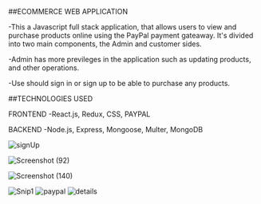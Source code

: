 ##ECOMMERCE WEB APPLICATION

-This a Javascript full stack application, that allows users to view and purchase products online using the PayPal payment gateaway. It's divided into two main components, the Admin and customer sides.

-Admin has more previleges in the application such as updating products, and other operations.

-Use should sign in or sign up to be able to purchase any products.

##TECHNOLOGIES USED

FRONTEND
-React.js, Redux, CSS, PAYPAL

BACKEND
-Node.js, Express, Mongoose, Multer, MongoDB


![signUp](https://github.com/Clife-Developer/amazona-ecommerce/assets/61283803/ce08ed13-2e51-4a94-b6db-cc7481ed8c74)

![Screenshot (92)](https://user-images.githubusercontent.com/61283803/121271102-3e0ab880-c8c3-11eb-9c46-f1426060fa9c.png)

![Screenshot (140)](https://user-images.githubusercontent.com/61283803/121271105-3ea34f00-c8c3-11eb-9ca3-1a96366e94a4.png)


![Snip1](https://github.com/Clife-Developer/amazona-ecommerce/assets/61283803/af170980-8e5c-48ef-ac13-4008fea2d74c)
![paypal](https://github.com/Clife-Developer/amazona-ecommerce/assets/61283803/00daa5b6-6086-420d-af25-6b9be3c4cb27)
![details](https://github.com/Clife-Developer/amazona-ecommerce/assets/61283803/4681daa2-b447-44d9-aac4-70cf5ab43752)
